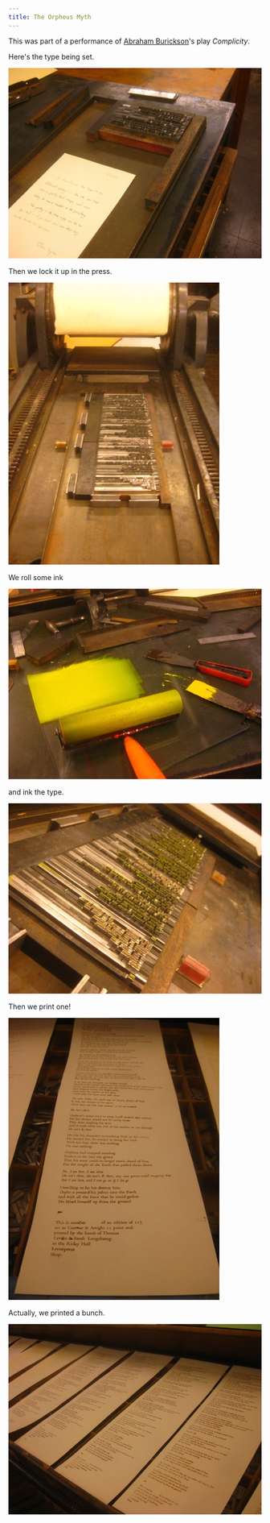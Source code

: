 ```yaml
---
title: The Orpheus Myth
---
```

This was part of a performance of
[Abraham Burickson](http://en.wikipedia.org/wiki/Abraham_Burickson)'s
play *Complicity*.

Here's the type being set.

![Type in a galley](setting.jpg)

Then we lock it up in the press.

![Type locked up in a galley press](locked.jpg)

We roll some ink

![Ink on a piece of glass and a roller](inking.jpg)

and ink the type.

![Type with ink on it](inked.jpg)

Then we print one!

![A long piece of paper with a poem printed on it](result.jpg)

Actually, we printed a bunch.

![A bunch of pieces of paper with the same poem on all of them](results.jpg)

